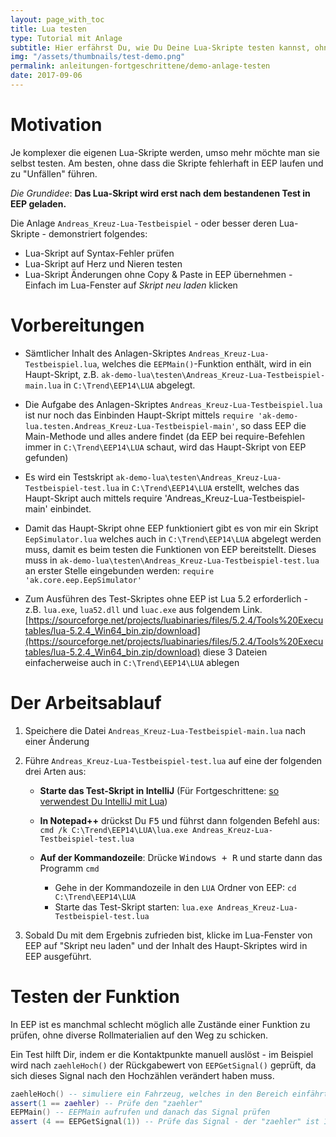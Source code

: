 ```yaml
---
layout: page_with_toc
title: Lua testen
type: Tutorial mit Anlage
subtitle: Hier erfährst Du, wie Du Deine Lua-Skripte testen kannst, ohne EEP zu starten. Dabei kannst auch simulieren, dass Fahrzeuge einen Kontaktpunkt betreten.
img: "/assets/thumbnails/test-demo.png"
permalink: anleitungen-fortgeschrittene/demo-anlage-testen
date: 2017-09-06
---
```


# Motivation

Je komplexer die eigenen Lua-Skripte werden, umso mehr möchte man sie selbst testen. Am besten, ohne dass die Skripte fehlerhaft in EEP laufen und zu "Unfällen" führen.

_Die Grundidee_: __Das Lua-Skript wird erst nach dem bestandenen Test in EEP geladen.__

Die Anlage `Andreas_Kreuz-Lua-Testbeispiel` - oder besser deren Lua-Skripte - demonstriert folgendes:

* Lua-Skript auf Syntax-Fehler prüfen
* Lua-Skript auf Herz und Nieren testen
* Lua-Skript Änderungen ohne Copy & Paste in EEP übernehmen - Einfach im Lua-Fenster auf _Skript neu laden_ klicken

# Vorbereitungen

* Sämtlicher Inhalt des Anlagen-Skriptes `Andreas_Kreuz-Lua-Testbeispiel.lua`, welches die `EEPMain()`-Funktion enthält, wird in ein
  Haupt-Skript, z.B. `ak-demo-lua\testen\Andreas_Kreuz-Lua-Testbeispiel-main.lua` in `C:\Trend\EEP14\LUA` abgelegt.

* Die Aufgabe des Anlagen-Skriptes `Andreas_Kreuz-Lua-Testbeispiel.lua` ist nur noch das Einbinden Haupt-Skript mittels `require
  'ak-demo-lua.testen.Andreas_Kreuz-Lua-Testbeispiel-main'`, so dass EEP die Main-Methode und alles andere findet
  (da EEP bei require-Befehlen immer in `C:\Trend\EEP14\LUA` schaut, wird das Haupt-Skript von EEP gefunden)

* Es wird ein Testskript `ak-demo-lua\testen\Andreas_Kreuz-Lua-Testbeispiel-test.lua` in `C:\Trend\EEP14\LUA` erstellt,
  welches das Haupt-Skript auch mittels require 'Andreas_Kreuz-Lua-Testbeispiel-main' einbindet.

* Damit das Haupt-Skript ohne EEP funktioniert gibt es von mir ein Skript `EepSimulator.lua` welches auch in
  `C:\Trend\EEP14\LUA` abgelegt werden muss, damit es beim testen die Funktionen von EEP bereitstellt.
  Dieses muss in `ak-demo-lua\testen\Andreas_Kreuz-Lua-Testbeispiel-test.lua` an erster Stelle eingebunden werden:
  `require 'ak.core.eep.EepSimulator'`

* Zum Ausführen des Test-Skriptes ohne EEP ist Lua 5.2 erforderlich - z.B. `lua.exe`, `lua52.dll` und `luac.exe` aus
folgendem Link. [https://sourceforge.net/projects/luabinaries/files/5.2.4/Tools%20Executables/lua-5.2.4_Win64_bin.zip/download](https://sourceforge.net/projects/luabinaries/files/5.2.4/Tools%20Executables/lua-5.2.4_Win64_bin.zip/download)
 diese 3 Dateien einfacherweise auch in `C:\Trend\EEP14\LUA` ablegen


# Der Arbeitsablauf

1. Speichere die Datei `Andreas_Kreuz-Lua-Testbeispiel-main.lua` nach einer Änderung

2. Führe `Andreas_Kreuz-Lua-Testbeispiel-test.lua` auf eine der folgenden drei Arten aus:

    * **Starte das Test-Skript in IntelliJ** (Für Fortgeschrittene: [so verwendest Du IntelliJ mit Lua](../anleitungen-entwickler/intellij-verwenden))

    * **In Notepad++** drückst Du <kbd>F5</kbd> und führst dann folgenden Befehl aus:
    `cmd /k C:\Trend\EEP14\LUA\lua.exe Andreas_Kreuz-Lua-Testbeispiel-test.lua`

    * **Auf der Kommandozeile**: Drücke <kbd><kbd>Windows</kbd> + <kbd>R</kbd></kbd> und starte dann das Programm `cmd`
      * Gehe in der Kommandozeile in den `LUA` Ordner von EEP: `cd C:\Trend\EEP14\LUA`
      * Starte das Test-Skript starten: `lua.exe Andreas_Kreuz-Lua-Testbeispiel-test.lua`


3. Sobald Du mit dem Ergebnis zufrieden bist, klicke im Lua-Fenster von EEP auf "Skript neu laden" und der Inhalt des Haupt-Skriptes wird in EEP ausgeführt.


# Testen der Funktion

In EEP ist es manchmal schlecht möglich alle Zustände einer Funktion zu prüfen, ohne diverse Rollmaterialien auf den Weg zu schicken.

Ein Test hilft Dir, indem er die Kontaktpunkte manuell auslöst - im Beispiel wird nach `zaehleHoch()` der Rückgabewert von `EEPGetSignal()` geprüft, da sich dieses Signal nach den Hochzählen verändert haben muss.

```lua
zaehleHoch() -- simuliere ein Fahrzeug, welches in den Bereich einfährt
assert(1 == zaehler) -- Prüfe den "zaehler"
EEPMain() -- EEPMain aufrufen und danach das Signal prüfen
assert (4 == EEPGetSignal(1)) -- Prüfe das Signal - der "zaehler" ist 1, das Signal muss auf 4 stehen
```
